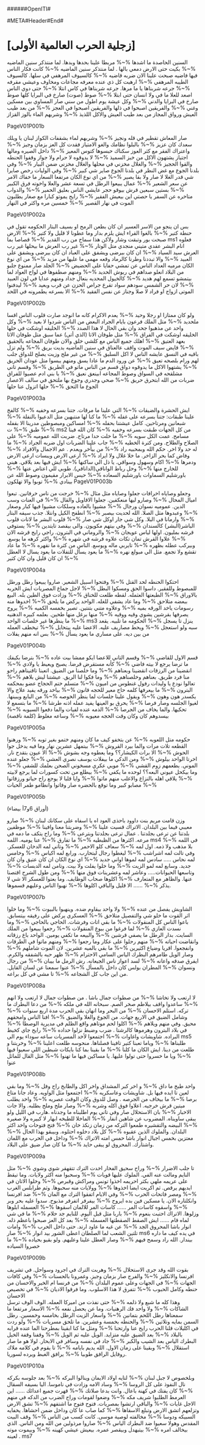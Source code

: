 ﻿######OpenITI#

#META#Header#End#

# [زجلية الحرب العالمية الأولى]

السنين الحاصدة ما اشدها %~% مربطا علينا بحدها وبدها.
لما منتذكر سنين الماضيه %~% بكيت حتى الارض دمعي بالها .
لما منتذكر سنين الماضيه %~% كانت فكار الناس فيها فاضيه
صبحت علينا الان ضربه قاضيه %~% كالسيوف المرهفي في سلها.
كالسيوف الطيبه المرهفي %~% ارهبت كل ذي عنده معرفه
مجاعات ومخاوف وعيشي مقرفه %~% جرعه شربناها يا ما مرها.
جرعه شربناها في كاس انتلا %~% حتى دوي الناس اصعد للعلا
ما في ولا انسان حتى ابتلا %~% صوط (صوت) صارخ في البرايا كلها
صوط صارخ في البرايا والدني %~% وكل عيشة يوم اطول من سني
صار المساوي بين مسكين وغني %~% والفريقين اصبحوا في ذلها
والفريقين اصبحوا في العجز %~% من بعد طيب العيش ورواق المجاز
من بعد طيب العيش والاكل اللذيذ %~% وشربهم الماء بالوز القزاز

PageV01P001b

صار المعاش تقطير في قله ونجيز %~% وشربهم لماء بشقفات الكواز 
 لبنان يا ويلك سعدك كان عزيز %~% بالبلوا نظامك والغو الامتياز 
فقدت كل العز بزمان وجيز %~% واعتراك الفقر مع كثر العوز
سكناك حبسوها كتوس المعيز %~% داخل الصيره ومالها اجتياز
يشتهون الاكل من خبز السميذ %~% لا يدوقوه لا حرام ولا جواز
وقفوا الحنطه والقوا الحجيز %~% والغلال مخزني في محلها
والغلال مخزني ضمن البيار %~% وفي بلدنا الجوع مع غض النظر
في بلدنا الجوع صاير شي كبير %~% وفي الوليات رخص صايرا شي قدر
الغلا لا صار ولا بقا يصير %~% من اي نوع الكان مرتفعا السعار
ما خفاك الامر عن سعر الشعير %~% عمال يبيعوا الرطل في تسعة عشر
والعلا واخوته فرق الكبير %~% بستين سبعين قرش بيوقو حجر
عايشي الناس بعليق الحمير %~% والدواب متاخره عن السفر
يا حصتي اين بيعيش الفقير %~% رايح يموتو كبارا مع صغار
يطلبون الموت في نهار القصير %~% خمسين مره واكثر في النهار

PageV01P002a

بس ان ينجو من الاسر العسير ان كان بطعن الرمح او بسيف البتار
الحكومه تقول في حنطة كتير %~% بالغوا القراء ايش يلزم بدار
وما عطونا لا قليل ولا كتير %~% الارض صبحت بور وتبقت وشار
ولاكن هذا سماح من رب القدير %~% قصاصا بما ms1 فعلوه انام البشر
عقدي متيني منجدي متل الوتار %~% غير رب العرش ما بيحلها
غير رب العرش سيد السياد %~% ان كان بيرضى ويشفق على العباد
ان كان بيرضى ويشفق على العبيد %~% والا تبددنا وطرنا كالرماد
وقعه مهمي ما عليها من مزيد %~% من اي نوع الكان مرميه العداد
الناس عن تمشي حفايا على الحضيض %~% الجلد صار ممنوع جلبو من البلاد
انعلو صداهم في ربوش الحديد %~% ومنهم صطفوها في لواح العواد
لما بيتمشو تسمع لهم هديد %~% كالخيول المحديه بنعال جداد
ومنهم عدايا في لون العبيد %~% لان حر الشمس سودهم سواد
تقرع جراص الحزن عن قرب وبعيد %~% ليدفنوا الموتى ازواج او فراد
لا صلا وجناز عن نفس الفقيد %~% الا بسرعه يطمرونه في اللحد

PageV01P002b

ولو كان ممتازا او رجلا وحيد %~% يعدم الاكرام كانه ما انوجد
صارت قلوب الناس اقسا ملحديد %~% متل الملك فرعون بايام الجراد
البعض من الناس شردوا لا بعيد %~% وكل واحد عن مذهبوا جحد
وان بقي الحال لا هذا الصدد %~% الخليقه اوشكت في حلها
الخليقه اوشكت في الفراق %~% متل طوفان الاتا (الذي أتى) عما سبق
متل طوفان الاتا بعهد العتيق %~% اهلك جميع الناس مع كلشي خلق
والان طوفان المجاعه بالحقيق %~% قايض سيف الموت واقف عالعناق
في سنين الماضيه بديت بريق %~% ولم تزل باقيه في النسق
عايشه الناس لا اكل السليق %~% من غير ملح وزيت يصلح للدواق
جلب لهم ورام بلصحه تعيق %~% عن ورود الدم ما عادا يسق
ومنهم يبسوا متل عودان الحريق %~% يشتهوا الاكل ما يدوقوه دواق
قسم من الناس ماتو في الطريق %~% وقسم تاني مشلقحه في السواق
وصوط المجاعه ابينعق نعيق %~% يا بني ادم عصيوا للفراق
ضربات من الله ابتحرق حريق %~% صحي وجدري وجوع بها ملتحق
في سالف الاعصار الجوع ما التحق %~% حلها اتزول عنا حلها

PageV01P003a

ايش الحشرة والضيقات %~% التي علينا ما مرقات.
جتنا بسرعه وخفيه %~% كالفخ علينا طبقات:
جتنا بسرعه على غفله %~% ما كنا لها منتبهين
متل الدعيوا بالنفلة %~% شبعانين ومرتاحين.
كامل عيشتنا بحفله %~% امساكين ومبصوطين
مدرينا الا بقفله %~% طبق %~% ت ms2 من كل الجهات
طبقت بسرعه وخفيه %~% كان الله فينا مسامح.
عمت الكل سويه %~% ما خلت حدا مرتاح.
ضربت الله عموميه %~% على الصلاح والطلاح.
ومن كترة الخطيه %~% جاب علينا الضربات 
اول ضربه الجراد %~% ما له حد ولا اخر.
حكم الله وبمحبيه راد %~% من بيأخر ويعدم .
عم الاجمال والافراد %~% وفاض كما بحر الزاخر.
ما خلا غلال ولا ايراد %~% ارعى الارض ويبسات 
ارعى الارض ودمرها %~% اكام وسهول وسواقي.
يا ذل الي ساكنها %~% ايش فيها بعد يلاقي.
هيني للخارج منها %~% وحل رباط الواناقي(الداناقي).
طوبى للي اعتاض عنها %~% باورشليم السماوات 
باورشليم السعاده %~% حيس الابرار مقيمون
وصوط الله عن بينادي %~% توبوا والا تهلكون
PageV01P003b

وجعلو وصاياه اخرافات
جعلوا وصاياه مثل مثال %~% خرجت من ناس خرفانين.
تبعوا اميال المحال %~% وصارو ليها منعكفين.
جعلوا الاقاويل والقال %~% في العنات وسب الدين.
عموميه نسوان ورجال %~% مشيوا بالعاده وسلكات
مشيوا فيها كبار وصغار %~% وعبدوها مثل الصلا.
الله لحديت بيصبر %~% انطفح الكيل وانتلا.
جذب سيفه البتار %~% وارمانا في البلا.
وكل شي جار اوكل شي صار %~% قلوب البشر ما لانات
قلوب الباشر(البشر) كالسندان %~% وفي بيتهم مكويون.
والى بيقصد تايتدين %~% يستوفي قرشه بمليون.
اولها لياس عويجان %~% والروماني في البترون.
راجي رايج قرشه الان %~% علاوا القرش تمان تكات
علاوه قرشه في شهره %~% واكثر كرهه ما يوسع.
وبيركب عطله بظهره %~% تايربي ماله ويوسع.
الناس من كثرة ما نقهره %~% ما عاد تقشع ولا تجمع.
مثل الي مبولع نهره %~% ما يعود يسأل للتفلات 
ما يعود يسال لا العطل %~% ان كان قليل وان كان كثير

PageV01P004a

احتكوا الحنطه لحد القتل %~% وفتحوا اسبيل الشعير.
صاروا يبيعوا رطل ورطل للمبصوط وللفقير.
داسوا الحق ومسكوا البطل %~% لاجل جماع المصريات
ايش الخربه بالاوراق %~% الطبعتها العثمله.
لقطه طلعت للخناق %~% وزادت فوق الطين بله.
البيع ببعضه متلاحق %~% وما عاد يشفي للغله.
الواحد يركض ما يلحق %~% اخدوها منه رسومات
ياخد الورقه بميه %~% وعلاوه متني بتنتين.
تصير بخمسه الكميه %~% يروح يصرفها بقرشين
يشوي وقيه ووقيه %~% منها برغل منها طحين.
بعلمه كبيره الدهنيه %~% ما ينظرها غير خلصات 
الواحد ms3 ينزل تا يسجل %~% الحكومه ما تلبيه.
يقعد سبه ولو استعجل %~% ويحط مصاريف عليه.
الاعضا عليه بيتحايل %~% تيخطف العمله من بين ديه.
على مساري ما يعود يسأل %~% بس انه منهم يفلات

PageV01P004b

قسم الاول للقاضي %~% وقسم التاني للاعضا
ايكو ممشا بيت عاده %~% بترضا بكيفك ما ترضا
يرجع لا بيته فاضي %~% كأنه مستقرض قرضا.
يصيح ويعيط يا ولادي %~% انقضينا من الرزقات 
انقضينا وبعناهم %~% وما خلصنا من الضيق.
اتعبنا تاقنيناهم راحو منا فرد طريق.
بعناهم وخلصناهم %~% وما فكوا لنا الريق.
عيشتنا ليش بلاهم %~% تعالوا نودع يا وليدات 
رفول غنطوس من اميون %~% متسلم ختم الحجاج
عضو بمحكمه البترون %~% ما بيعرفها كلمه حاج
معير للحجه قانون %~% بياخد ورقه يفيد علاج
والا يكسدر هون وهون %~% ويقول علينا جلسات 
لما ينظر الخوصه %~% من البايع ويبينها.
لغيوا الجلسه وصار فرصا %~% يحرق بو العينها
يفيد عمله اذنه طرشا %~% ما بتسمع لا تحكيها.
والما يخاف من الجرصا %~% الذمه عنده لفيات 
والما دفعوا السيوبه %~% بيسدوهم كان وكان
وقت الحجه معيوبه %~% وساعه مغلوط (كلمة ناقصة)

PageV01P005a

حكومه متل اللعوبه %~% عن بتخفو كيف ما كان
ومنهم ختمو بغير توبه %~% ورهنوا القطعه تلات مرات 
والما بيرد القروش %~% بيتمهل عشرين نهار
وما فيه يدخل جوا الحوش %~% الا برات الكيشار؟؟
وما يعطوه وجه بشوش %~% الا عيون بتقدح نار.
اخرتا الواحد بيلوش %~% ومن الدكي ما بيفلات 
يوسف نصري العشي %~% جعلو عنده الموني.
يطعمهم زوم القشي %~% مويي عكري مسخوني
الصحن بعلمك للشفي %~% وما بيكحل عيوني
البعه؟؟ لوحده ما يكفي %~% بيطلع من تحت كسورات 
لما يرجع لابيته %~% يلاقي اهله بالنزاع
والاغلب منهم ماتوا %~% وايا قلبا لا يوجع
راح حياتو ورزقاتوا %~% مصابو كبير وما توقع
بالحضره صار وفاتوا وانطامو طمر الحيات 

PageV01P005b

(أوراق 6و7أ بيضاء)

وزن قامت مريم بنت داوود باحذى العود
اه يا اسفاه على سكانك لبنان %~% صارو معيبي فيما بين البلدان.
الاتراك قسيت علينا %~% وضربتنا معنا وافينا %~% موظفين بلدتنا عن ترعى بجلدتنا .
عمال ترعى بجلدتنا وبترعى %~% وما راح يتكف ما دمه في مرعه.
اكثرها من الظبطيه %~% ما تفارق %~% عنا يوميه.
اللمه ms4 في اللمه %~% بلا مذهب ولا ذمه.
اول لمه %~% سعاف كلو الاحمر %~% وتاني لمه الدخان للعسكر.
وفي تالت لمه اشراشب %~% ليغطوا رجال لبتحارب.
ورابع لمه اكياس %~% وخامس لمه نحاس .....
سادس لمه لموها اواني جديد %~% اي نوع الكان ان كان عتيق وان كان جديد.
وسابع لمه لمو الزيت %~% وما خلوا يفلت ولا بيت.
وتامن لمه الدبسات %~% وتاسعها الحيوانات..... 
وعاشر لمه وعشرينات فوق منها %~% ومن طول الشرح اقتصنا عنها.
والظاهر مع المتعارف %~% اكلوها صحاب الوظايف.
وما بعتوا للعسكر الا شي لا يذكر %~% ......
الا قليل والباقي اكلوها %~% نهبوا الناس وعليهم قسموها.

PageV01P007b

الشاويش يفصل من عنده %~% ولا واحد بيقاوم ضده.
وينهبوا بالبيوت %~% وما خلوا اثر القوت
ما خلو شي والتفصيل متلاحق %~% العسكري يركض على رفيقه بيتسابق.
باعوا الناس كل المنقولات %~% ما بقي اتات وفرشات.
الحاجي بالحاجي %~% وما نسدت العازي %~% 
لما فرغوا من بيوع المنقولات %~% رجعوا يبيعوا من الملك السايت.
بدار الرطل ما يصفي قرشين %~% والبيعه ما تكفي يومين.
الواحد باع رزقاته وانقاضت احياته %~% 
منهم رحلوا على عكار وما رجعوا %~% ومنهم ماتوا في الطرقات وانفجعوا.
اقريا وضياع اكثيرين %~% ما بقي بالميه عشرين.
لان الموت شاملهم %~% وصار الويل طامرهم 
البطرك الياس السامي الاحترام %~% ظهر حبه بالشفقه والكرم.
ايفرق صدقه واعانه %~% لسد اعواز ناس الجيعانه.
رش الرمل ما بيبان %~% من رجال ونسوان %~% 
المطران بولس كان داخل بالمسأل %~% عنوا سمعنا عن لسان القايل.
من اين جاب كل الشجاعه %~% تا مشي في كل براعه.

PageV01P008a

لا ارتعب ولا تخاشا %~% من صطوات جمال باشا .
من صطوات جمال لا ارتعب ولا انهم %~% ساعدوا واقف بيلاطم صخر الصم.
سبحانه الله في ملكه %~% من دعا البطرك ما تركه.
استلم الاحسان %~% من البحر وما انهان
بقي الحرب مدة اربع سنوات %~% وشامل الضيق في الاربع جهات.
من الجوع والغلا والضيق %~% افنا الناس وامحقهم محيق.
وفي منهم ويلاهم %~% اكلوا لحم موتاهم
واقع الظلم في مديرية الوصطا %~% في بلاد البترون وهرموها كالرشتا .
ضرب وضبط نزلوا حداده %~% رايح جاي كخيط البراده.
شاويشات واغاوات %~% اجتمعوا لأخد المسريات
ساعه سوداء يوم الى ms5 طلبناها %~% وياما تعبنا كتير تافينا فصلناها.
منحوسه طلعت اعلينا %~% وخربتنا و طلعت من دينا.
ايش الكان ما كلنا %~% ما بقينا بما كنا
بايكات شبطين اللي سعيوا فيها %~% ويا ما خسروا حتى تولوا عليها.
يا مساكين فيها ما تهنوا %~% مثل القال للماثل عنوا

PageV01P008b 

واحد طبخ ما داق %~% و اخر كبر المشداق
واخر اكل والطابخ راح وفل %~% وما بقي لعين تا ايده فيها بل.
شاويشات وعاسكريه %~% اجتمعوا مثل الواويه.
وعاد جانا متاع برصا %~% ما بيخاف من الجرصه .
وصل للدوق وكان الوقت عصريه %~% واخد يطلب ميتين قرش خرجيه.
اعلاوا فوق اكله وشربه %~% وصار ملح وملح بطلبه.
والا جات الاخبار %~% بان الاستحلال صار
وفي تاني يوم اطلبناه ما وجدناه .هارب في الليل ولو يبقى ساويناه.
المضروب عن شاهين انفار %~% الماخلا للطبخه ابهار
لا كبيره ولا صغيره %~% البيضه والتقشيره
طمعوا التركه من زمان زنكذ خان %~% فتح فتوحات واخد اكثر البلدان.
والملوك الذين عقبوه %~% كل بلاد دخلوه احتلوه.
وبيبقو بهذا الحال %~% معتزين بخمس اجيال
انوار باشا حمس امته الاتراك %~% وداخل في الحرب مع اللمان واشتارك.
المحروق لو يبقى حايد %~% ما كان صار ضيق على البلاد.

PageV01P009a 

تا جلب الاضرار %~% وراح سحيق الفخار
اخدت الترك تتقهقر شوي وشوي %~% مثل النايم ومالت عنه الفي.
الملوك عليها قويات %~% وسحبوا منه اكثر ولايات.
وما تيقظ على عريمه ملهي بكثر احريمه
اخذوا تونس ومراكش وقبرص %~% وخلوا الاتان في ايديهم يرقص.
ثم اكريت ايضا اخذوها %~% وولايات منه سحبوها.
وثم طرابلس الغرب %~% ومصر فاتحات الحرب %~% 
وفي الايام اتفقوا الترك مع المان %~% ضد افرنسا وانكلتاره الان.
يا مسكين فين بده ايروح %~% بيفرفر اتفرفر مذبوح.
سدوا عليه بحر وبر %~% واسقوه كاسات المر ......
كاسات المر للالمان اسقوها %~% العسمله ابلوها وزلوها.
الاتراك احتبت بنعوم %~% باربا مثل قبل اليوم.
للنايم جد حلام %~% ما في شي لماه قام ......
ايش الصقط الصقطتها العسمله %~% بعد كل العز صبحوا باعظم ذله.
انوار باشا المحروق الجد %~% عن غيه ما عاود ارتد.
حتى داخل الحرب %~% وامات تلتين الشعب 
لما الصلطان اعطى الشور بيد انوار %~% صار ms6 في يده كيف ما داره بيندار.
الله راد وسمح فيهم %~% وصار العطل علينا وعليهم.
ولو بقيو بحياده %~% ما خصروا السياده

PageV01P009b

بقوت الله وقد جرى الاستحلال %~% وهربت الترك في اجرود وسواحل.
في تشريف افرنسا والانكليز %~% والفرج صار بزمان وجيز.
وغمرونا بالحسنات %~% وفي كافات الجهات %~% 
في الجهات وعلى عموم البلدان %~% من فرنسا ام الخير والاحسان
من حنطه وكامل الحبوب %~% تتفرق لا هذا الاسلوب.
وما فرقوا الاديان %~% في تخصيص الاحسان  
وهذا كله ما شبع ولا ذلمه %~% حتى نفذت من اميركا العمله.
الوف الوف ترسل الشاكات %~% ولا واحد فك الرهنيات.
وما عن يحصل نفعه %~% الاسعار مرتفعا
ما سمعناها رطل اللحم بتمانين %~% واسعار الزيت الرطل بخامسه وخمسين.
رطل السمن بمايه وتلاتين %~% والحنطه بخمسة وعشرين.
ما تلحق مسريات %~% ولو ردت في اكليلات
قلنا الحرب رايح عنا وارتحنا %~% ومثل ما كنا ابقينا بمطرحنا
الما عنده قرابه بالبلاد %~% بعد الضيق عليه متزايد.
الويل عليه ثم الويل %~% وقفنا وقفة الخيل
البطرك الياس بعد الشيب والكبر %~% جاد في نفسه وسافر في الابحار.
لولا هو ما صار استقلال %~% وبقينا على زمان الاول.
الله يديم بايامه %~% تا يقوم في كلامه
ملاك روفايل الرافق طوبيا %~% يرافق الغبط ويرده لسوريا.


PageV01P010a

وبلخصوص لا جبل لبنان %~% لتايه اولاد الايمان
وينالوا البركه %~% بعد جلوسه بكركه
نال النفوذ على كل الروسا %~% وساد الامه وزادت في ناموسا.
اليا بسيفه السقال %~% كان يفتك في كهنة باعال.
وانت بدعا صلاتك %~% قهرت جميع اعدائك ......
اين العرمط الطلبوا شريف مكه %~% وضعوا لقومات وراح الضرب من الدكه
في منهم الاجل غايات %~% والباقي ارتشوا بمصريات.
فتوح فتوح ما اشتفهم %~% تشق الارض وتزلعهم
اتشق الارض وتبلع الاسقاها %~% كما صاب عا كان وداخل ضمن احشاها.
يخفايه السبيكه ودوسا %~% مخالفته لوصية موسى.
كانت كسب من الناس %~% وقف البيت المقدس
وهولا سعيوا ضد البطرك الياس %~% صاروا مرذولين من الله ومن الناس.
الذي بيخالف امره %~% بيتبهدل وبيقصر عمره.
بيعيش عيشي كهينه %~% وبيموت موته لعينه . ms7